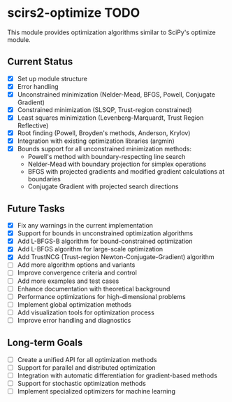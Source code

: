 # scirs2-optimize TODO

This module provides optimization algorithms similar to SciPy's optimize module.

## Current Status

- [x] Set up module structure
- [x] Error handling
- [x] Unconstrained minimization (Nelder-Mead, BFGS, Powell, Conjugate Gradient)
- [x] Constrained minimization (SLSQP, Trust-region constrained)
- [x] Least squares minimization (Levenberg-Marquardt, Trust Region Reflective)
- [x] Root finding (Powell, Broyden's methods, Anderson, Krylov)
- [x] Integration with existing optimization libraries (argmin)
- [x] Bounds support for all unconstrained minimization methods:
  - Powell's method with boundary-respecting line search
  - Nelder-Mead with boundary projection for simplex operations
  - BFGS with projected gradients and modified gradient calculations at boundaries
  - Conjugate Gradient with projected search directions

## Future Tasks

- [x] Fix any warnings in the current implementation
- [x] Support for bounds in unconstrained optimization algorithms
- [x] Add L-BFGS-B algorithm for bound-constrained optimization
- [x] Add L-BFGS algorithm for large-scale optimization
- [x] Add TrustNCG (Trust-region Newton-Conjugate-Gradient) algorithm
- [ ] Add more algorithm options and variants
- [ ] Improve convergence criteria and control
- [ ] Add more examples and test cases
- [ ] Enhance documentation with theoretical background
- [ ] Performance optimizations for high-dimensional problems
- [ ] Implement global optimization methods
- [ ] Add visualization tools for optimization process
- [ ] Improve error handling and diagnostics

## Long-term Goals

- [ ] Create a unified API for all optimization methods
- [ ] Support for parallel and distributed optimization
- [ ] Integration with automatic differentiation for gradient-based methods
- [ ] Support for stochastic optimization methods
- [ ] Implement specialized optimizers for machine learning